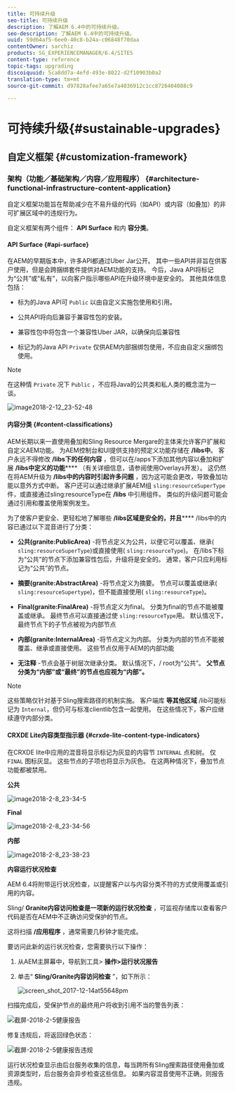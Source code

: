 ```yaml
---
title: 可持续升级
seo-title: 可持续升级
description: 了解AEM 6.4中的可持续升级。
seo-description: 了解AEM 6.4中的可持续升级。
uuid: 59d64af5-6ee0-40c8-b24a-c06848f70daa
contentOwner: sarchiz
products: SG_EXPERIENCEMANAGER/6.4/SITES
content-type: reference
topic-tags: upgrading
discoiquuid: 5ca8dd7a-4efd-493e-8022-d2f10903b0a2
translation-type: tm+mt
source-git-commit: d97828afee7a65e7a4036912c1cc8726404088c9

---
```



# 可持续升级{#sustainable-upgrades}

## 自定义框架 {#customization-framework}

### 架构（功能／基础架构／内容／应用程序） {#architecture-functional-infrastructure-content-application}

自定义框架功能旨在帮助减少在不易升级的代码（如API）或内容（如叠加）的非可扩展区域中的违规行为。

自定义框架有两个组件： **API Surface** 和内 **容分类**。

#### API Surface {#api-surface}

在AEM的早期版本中，许多API都通过Uber Jar公开。 其中一些API并非旨在供客户使用，但是会跨捆绑套件提供对AEM功能的支持。 今后，Java API将标记为“公共”或“私有”，以向客户指示哪些API在升级环境中是安全的。 其他具体信息包括：

* 标为的Java API可 `Public` 以由自定义实施包使用和引用。

* 公共API将向后兼容于兼容性包的安装。
* 兼容性包中将包含一个兼容性Uber JAR，以确保向后兼容性
* 标记为的Java API `Private` 仅供AEM内部捆绑包使用，不应由自定义捆绑包使用。

>[!NOTE]
>
>在这种情 `Private` 况下 `Public` ，不应将Java的公共类和私人类的概念混为一谈。

![image2018-2-12_23-52-48](assets/image2018-2-12_23-52-48.png)

#### 内容分类 {#content-classifications}

AEM长期以来一直使用叠加和Sling Resource Mergare的主体来允许客户扩展和自定义AEM功能。 为AEM控制台和UI提供支持的预定义功能存储在 **/libs中**。 客户永远不得修改 **/libs下的任何内容** ，但可以在/apps下添加其他内容以叠加和扩展 **/libs中定义的功能****** （有关详细信息，请参阅使用Overlays开发）。 这仍然在将AEM升级为 **/libs中的内容时引起许多问题** ，因为这可能会更改，导致叠加功能以意外方式中断。 客户还可以通过继承扩展AEM组 `sling:resourceSuperType`件，或直接通过sling:resourceType在 **/libs** 中引用组件。 类似的升级问题可能会通过引用和覆盖使用案例发生。

为了使客户更安全、更轻松地了解哪些 **/libs区域是安全的，并且****** /libs中的内容已通过以下混音进行了分类：

* **公共(granite:PublicArea)** -将节点定义为公共，以便它可以覆盖、继承( `sling:resourceSuperType`)或直接使用( `sling:resourceType`)。 在/libs下标为“公共”的节点下添加兼容性包后，升级将是安全的。 通常，客户只应利用标记为“公共”的节点。

* **摘要(granite:AbstractArea)** -将节点定义为摘要。 节点可以覆盖或继承( `sling:resourceSupertype`)，但不能直接使用( `sling:resourceType`)。

* **Final(granite:FinalArea)** -将节点定义为final。 分类为final的节点不能被覆盖或继承。 最终节点可以直接通过使 `sling:resourceType`用。 默认情况下，最终节点下的子节点被视为内部节点

* **内部(granite:InternalArea)** -将节点定义为内部。 分类为内部的节点不能被覆盖、继承或直接使用。 这些节点仅用于AEM的内部功能

* **无注释** -节点会基于树层次继承分类。 默认情况下，/ root为“公共”。 **父节点分类为“内部”或“最终”的节点也应视为“内部”。**

>[!NOTE]
>
>这些策略仅针对基于Sling搜索路径的机制实施。 客户端库 **等其他区域** /lib可能标记为 `Internal`，但仍可与标准clientlib包含一起使用。 在这些情况下，客户应继续遵守内部分类。

#### CRXDE Lite内容类型指示器 {#crxde-lite-content-type-indicators}

在CRXDE lite中应用的混音将显示标记为灰显的内容节 `INTERNAL` 点和树。 仅 `FINAL` 图标灰显。 这些节点的子项也将显示为灰色。 在这两种情况下，叠加节点功能都被禁用。

**公共**

![image2018-2-8_23-34-5](assets/image2018-2-8_23-34-5.png)

**Final**

![image2018-2-8_23-34-56](assets/image2018-2-8_23-34-56.png)

**内部**

![image2018-2-8_23-38-23](assets/image2018-2-8_23-38-23.png)

**内容运行状况检查**

AEM 6.4将附带运行状况检查，以提醒客户以与内容分类不符的方式使用覆盖或引用的内容。

Sling/ **Granite内容访问检查是一项新的运行状况检查** ，可监视存储库以查看客户代码是否在AEM中不正确访问受保护的节点。

这将扫描 **/应用程序** ，通常需要几秒钟才能完成。

要访问此新的运行状况检查，您需要执行以下操作：

1. 从AEM主屏幕中，导航到工具> **操作>运行状况报告**
1. 单击“ **Sling/Granite内容访问检查** ”，如下所示：

   ![screen_shot_2017-12-14at55648pm](assets/screen_shot_2017-12-14at55648pm.png)

扫描完成后，受保护节点的最终用户将收到引用不当的警告列表：

![截屏-2018-2-5健康报告](assets/screenshot-2018-2-5healthreports.png)

修复违规后，将返回绿色状态：

![截屏-2018-2-5健康报告违规](assets/screenshot-2018-2-5healthreports-violations.png)

运行状况检查显示由后台服务收集的信息，每当跨所有Sling搜索路径使用叠加或资源类型时，后台服务会异步检查这些信息。 如果内容混音使用不正确，则报告违规。

